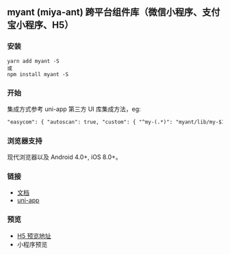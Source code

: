 ## myant (miya-ant) 跨平台组件库（微信小程序、支付宝小程序、H5）

### 安装

```
yarn add myant -S
或
npm install myant -S
```

### 开始

集成方式参考 uni-app 第三方 UI 库集成方法，eg:

```html
"easycom": { "autoscan": true, "custom": { "^my-(.*)": "myant/lib/my-$1/index.vue" } }
```

### 浏览器支持

现代浏览器以及 Android 4.0+, iOS 8.0+。

### 链接

- [文档](http://miya-fe.gitee.io/myant/#/zh-CN/)
- [uni-app](https://uniapp.dcloud.io/README)

### 预览

- [H5 预览地址](https://miya-fe.github.io/myant)
- 小程序预览
